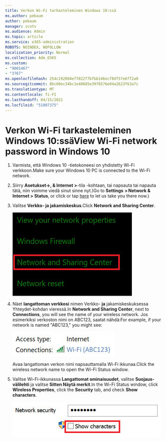 ```yaml
---
title: Verkon Wi-Fi tarkasteleminen Windows 10:ssä
ms.author: pebaum
author: pebaum
manager: scotv
ms.audience: Admin
ms.topic: article
ms.service: o365-administration
ROBOTS: NOINDEX, NOFOLLOW
localization_priority: Normal
ms.collection: Adm_O365
ms.custom:
- "9001467"
- "3767"
ms.openlocfilehash: 254c192084ef7022f7bfbb146ecf8df57e6ff2a0
ms.sourcegitcommit: 8bc60ec34bc1e40685e3976576e04a2623f63a7c
ms.translationtype: MT
ms.contentlocale: fi-FI
ms.lasthandoff: 04/15/2021
ms.locfileid: "51807375"
---
```

# <a name="view-wi-fi-network-password-in-windows-10"></a><span data-ttu-id="ec1c5-102">Verkon Wi-Fi tarkasteleminen Windows 10:ssä</span><span class="sxs-lookup"><span data-stu-id="ec1c5-102">View Wi-Fi network password in Windows 10</span></span>

1. <span data-ttu-id="ec1c5-103">Varmista, että Windows 10 -tietokoneesi on yhdistetty Wi-Fi verkkoon.</span><span class="sxs-lookup"><span data-stu-id="ec1c5-103">Make sure your Windows 10 PC is connected to the Wi-Fi network.</span></span>

2. <span data-ttu-id="ec1c5-104">Siirry **Asetukset->, & Internet >**-tila -kohtaan, tai [](ms-settings:network?activationSource=GetHelp) napsauta tai napauta tätä, niin voimme viedä sinut sinne nyt.)</span><span class="sxs-lookup"><span data-stu-id="ec1c5-104">Go to **Settings  > Network & Internet  > Status**, or click or tap [here](ms-settings:network?activationSource=GetHelp) to let us take you there now.)</span></span>

3. <span data-ttu-id="ec1c5-105">Valitse **Verkko- ja jakamiskeskus**.</span><span class="sxs-lookup"><span data-stu-id="ec1c5-105">Click **Network and Sharing Center**.</span></span>

    ![Verkko- ja jakamiskeskus.](media/network-sharing-center.png)

4. <span data-ttu-id="ec1c5-107">Näet **langattoman verkkosi** nimen Verkko- **ja** jakamiskeskuksessa Yhteydet-kohdan vieressä.</span><span class="sxs-lookup"><span data-stu-id="ec1c5-107">In **Network and Sharing Center**, next to **Connections**, you will see the name of your wireless network.</span></span> <span data-ttu-id="ec1c5-108">Jos esimerkiksi verkoston nimi on ABC123, saatat nähdä:</span><span class="sxs-lookup"><span data-stu-id="ec1c5-108">For example, if your network is named "ABC123," you might see:</span></span>

    ![Verkkoyhteydet.](media/network-connections.png)

    <span data-ttu-id="ec1c5-110">Avaa langattoman verkon nimi napsauttamalla Wi-Fi ikkunaa.</span><span class="sxs-lookup"><span data-stu-id="ec1c5-110">Click the wireless network name to open the Wi-Fi Status window.</span></span> 

5. <span data-ttu-id="ec1c5-111">Valitse Wi-Fi-ikkunassa **Langattomat ominaisuudet**, valitse **Suojaus-välilehti** ja valitse **Sitten Näytä merkit**.</span><span class="sxs-lookup"><span data-stu-id="ec1c5-111">In the Wi-Fi Status window, click **Wireless Properties**, click the **Security** tab, and check **Show characters**.</span></span>

    ![Näytä Wi-Fi salasanamerkit.](media/show-password-characters.png)

